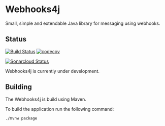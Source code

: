# Webhooks4j

Small, simple and extendable Java library for messaging using webhooks. 

## Status

[![Build Status](https://travis-ci.org/jensborch/webhooks4j.svg?branch=master)](https://travis-ci.org/jensborch/webhooks4j) [![codecov](https://codecov.io/gh/jensborch/webhooks4j/branch/master/graph/badge.svg)](https://codecov.io/gh/jensborch/webhooks4j)

[![Sonarcloud Status](https://sonarcloud.io/api/project_badges/measure?project=dk.jensborch.webhooks4j%3Awebhooks4j&metric=alert_status)](https://sonarcloud.io/dashboard?id=dk.jensborch.webhooks4j%3Awebhooks4j)

Webhooks4j is currently under development.

## Building

The Webhooks4j is build using Maven.

To build the application run the following command:

```
./mvnw package
```
